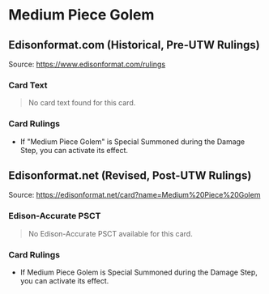# Medium Piece Golem

## Edisonformat.com (Historical, Pre-UTW Rulings)

Source: https://www.edisonformat.com/rulings

### Card Text

> No card text found for this card.

### Card Rulings

*   If "Medium Piece Golem" is Special Summoned during the Damage Step, you can activate its effect.

## Edisonformat.net (Revised, Post-UTW Rulings)

Source: https://edisonformat.net/card?name=Medium%20Piece%20Golem

### Edison-Accurate PSCT

> No Edison-Accurate PSCT available for this card.

### Card Rulings

*   If Medium Piece Golem is Special Summoned during the Damage Step, you can activate its effect.
            